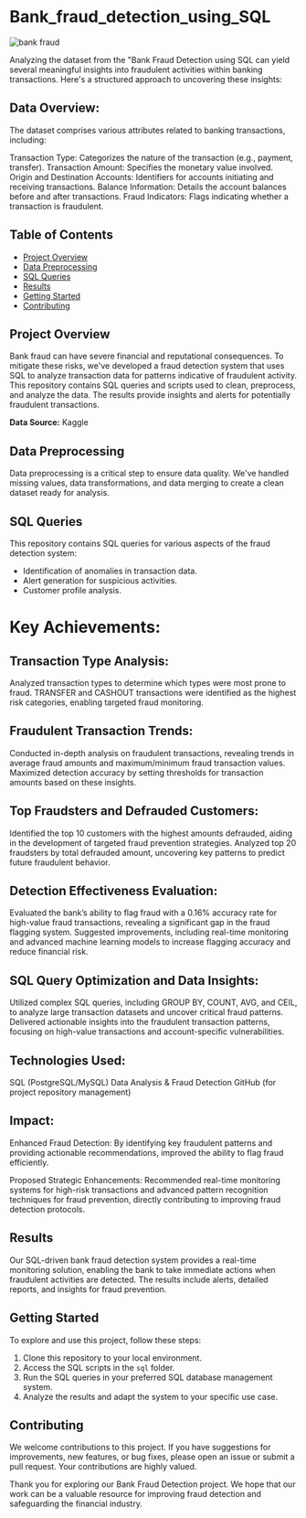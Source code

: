 # Bank_fraud_detection_using_SQL
![bank fraud](https://github.com/mobolajifalugba/Bank-fraud-detection-using-SQL/assets/51162684/e475a6ed-fe74-4aa9-af5f-61d17fd1cad0)

Analyzing the dataset from the "Bank Fraud Detection using SQL
 can yield several meaningful insights into fraudulent activities within banking transactions. Here's a structured approach to uncovering these insights:
## Data Overview:
The dataset comprises various attributes related to banking transactions, including:

Transaction Type: Categorizes the nature of the transaction (e.g., payment, transfer).
Transaction Amount: Specifies the monetary value involved.
Origin and Destination Accounts: Identifiers for accounts initiating and receiving transactions.
Balance Information: Details the account balances before and after transactions.
Fraud Indicators: Flags indicating whether a transaction is fraudulent.

## Table of Contents
- [Project Overview](#project-overview)
- [Data Preprocessing](#data-preprocessing)
- [SQL Queries](#sql-queries)
- [Results](#results)
- [Getting Started](#getting-started)
- [Contributing](#contributing)

## Project Overview
Bank fraud can have severe financial and reputational consequences. To mitigate these risks, we've developed a fraud detection system that uses SQL to analyze transaction data for patterns indicative of fraudulent activity. This repository contains SQL queries and scripts used to clean, preprocess, and analyze the data. The results provide insights and alerts for potentially fraudulent transactions.

**Data Source:** Kaggle
## Data Preprocessing
Data preprocessing is a critical step to ensure data quality. We've handled missing values, data transformations, and data merging to create a clean dataset ready for analysis.

## SQL Queries
This repository contains SQL queries for various aspects of the fraud detection system:
- Identification of anomalies in transaction data.
- Alert generation for suspicious activities.
- Customer profile analysis.

# Key Achievements:
## Transaction Type Analysis:

Analyzed transaction types to determine which types were most prone to fraud. TRANSFER and CASHOUT transactions were identified as the highest risk categories, enabling targeted fraud monitoring.

## Fraudulent Transaction Trends:

Conducted in-depth analysis on fraudulent transactions, revealing trends in average fraud amounts and maximum/minimum fraud transaction values.
Maximized detection accuracy by setting thresholds for transaction amounts based on these insights.

## Top Fraudsters and Defrauded Customers:

Identified the top 10 customers with the highest amounts defrauded, aiding in the development of targeted fraud prevention strategies.
Analyzed top 20 fraudsters by total defrauded amount, uncovering key patterns to predict future fraudulent behavior.

## Detection Effectiveness Evaluation:

Evaluated the bank’s ability to flag fraud with a 0.16% accuracy rate for high-value fraud transactions, revealing a significant gap in the fraud flagging system.
Suggested improvements, including real-time monitoring and advanced machine learning models to increase flagging accuracy and reduce financial risk.

## SQL Query Optimization and Data Insights:

Utilized complex SQL queries, including GROUP BY, COUNT, AVG, and CEIL, to analyze large transaction datasets and uncover critical fraud patterns.
Delivered actionable insights into the fraudulent transaction patterns, focusing on high-value transactions and account-specific vulnerabilities.

## Technologies Used:
SQL (PostgreSQL/MySQL)
Data Analysis & Fraud Detection
GitHub (for project repository management)

## Impact:
Enhanced Fraud Detection:
By identifying key fraudulent patterns and providing actionable recommendations, improved the ability to flag fraud efficiently.

Proposed Strategic Enhancements:
Recommended real-time monitoring systems for high-risk transactions and advanced pattern recognition techniques for fraud prevention, directly contributing to improving fraud detection protocols.


## Results
Our SQL-driven bank fraud detection system provides a real-time monitoring solution, enabling the bank to take immediate actions when fraudulent activities are detected. The results include alerts, detailed reports, and insights for fraud prevention.

## Getting Started
To explore and use this project, follow these steps:
1. Clone this repository to your local environment.
2. Access the SQL scripts in the `sql` folder.
3. Run the SQL queries in your preferred SQL database management system.
4. Analyze the results and adapt the system to your specific use case.

## Contributing
We welcome contributions to this project. If you have suggestions for improvements, new features, or bug fixes, please open an issue or submit a pull request. Your contributions are highly valued.

Thank you for exploring our Bank Fraud Detection project. We hope that our work can be a valuable resource for improving fraud detection and safeguarding the financial industry.

